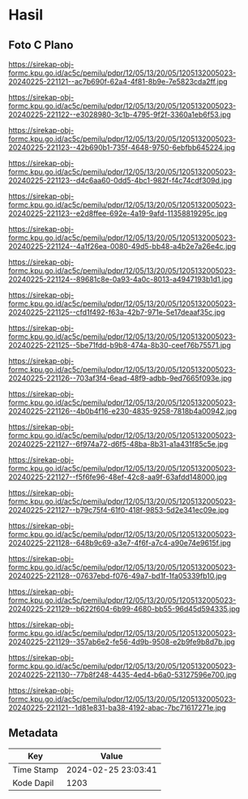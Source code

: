 # Hasil

## Foto C Plano

https://sirekap-obj-formc.kpu.go.id/ac5c/pemilu/pdpr/12/05/13/20/05/1205132005023-20240225-221121--ac7b690f-62a4-4f81-8b9e-7e5823cda2ff.jpg

https://sirekap-obj-formc.kpu.go.id/ac5c/pemilu/pdpr/12/05/13/20/05/1205132005023-20240225-221122--e3028980-3c1b-4795-9f2f-3360a1eb6f53.jpg

https://sirekap-obj-formc.kpu.go.id/ac5c/pemilu/pdpr/12/05/13/20/05/1205132005023-20240225-221123--42b690b1-735f-4648-9750-6ebfbb645224.jpg

https://sirekap-obj-formc.kpu.go.id/ac5c/pemilu/pdpr/12/05/13/20/05/1205132005023-20240225-221123--d4c6aa60-0dd5-4bc1-982f-f4c74cdf309d.jpg

https://sirekap-obj-formc.kpu.go.id/ac5c/pemilu/pdpr/12/05/13/20/05/1205132005023-20240225-221123--e2d8ffee-692e-4a19-9afd-11358819295c.jpg

https://sirekap-obj-formc.kpu.go.id/ac5c/pemilu/pdpr/12/05/13/20/05/1205132005023-20240225-221124--4a1f26ea-0080-49d5-bb48-a4b2e7a26e4c.jpg

https://sirekap-obj-formc.kpu.go.id/ac5c/pemilu/pdpr/12/05/13/20/05/1205132005023-20240225-221124--89681c8e-0a93-4a0c-8013-a4947193b1d1.jpg

https://sirekap-obj-formc.kpu.go.id/ac5c/pemilu/pdpr/12/05/13/20/05/1205132005023-20240225-221125--cfd1f492-f63a-42b7-971e-5e17deaaf35c.jpg

https://sirekap-obj-formc.kpu.go.id/ac5c/pemilu/pdpr/12/05/13/20/05/1205132005023-20240225-221125--5be71fdd-b9b8-474a-8b30-ceef76b75571.jpg

https://sirekap-obj-formc.kpu.go.id/ac5c/pemilu/pdpr/12/05/13/20/05/1205132005023-20240225-221126--703af3f4-6ead-48f9-adbb-9ed7665f093e.jpg

https://sirekap-obj-formc.kpu.go.id/ac5c/pemilu/pdpr/12/05/13/20/05/1205132005023-20240225-221126--4b0b4f16-e230-4835-9258-7818b4a00942.jpg

https://sirekap-obj-formc.kpu.go.id/ac5c/pemilu/pdpr/12/05/13/20/05/1205132005023-20240225-221127--6f974a72-d6f5-48ba-8b31-a1a431f85c5e.jpg

https://sirekap-obj-formc.kpu.go.id/ac5c/pemilu/pdpr/12/05/13/20/05/1205132005023-20240225-221127--f5f6fe96-48ef-42c8-aa9f-63afdd148000.jpg

https://sirekap-obj-formc.kpu.go.id/ac5c/pemilu/pdpr/12/05/13/20/05/1205132005023-20240225-221127--b79c75f4-61f0-418f-9853-5d2e341ec09e.jpg

https://sirekap-obj-formc.kpu.go.id/ac5c/pemilu/pdpr/12/05/13/20/05/1205132005023-20240225-221128--648b9c69-a3e7-4f6f-a7c4-a90e74e9615f.jpg

https://sirekap-obj-formc.kpu.go.id/ac5c/pemilu/pdpr/12/05/13/20/05/1205132005023-20240225-221128--07637ebd-f076-49a7-bd1f-1fa05339fb10.jpg

https://sirekap-obj-formc.kpu.go.id/ac5c/pemilu/pdpr/12/05/13/20/05/1205132005023-20240225-221129--b622f604-6b99-4680-bb55-96d45d594335.jpg

https://sirekap-obj-formc.kpu.go.id/ac5c/pemilu/pdpr/12/05/13/20/05/1205132005023-20240225-221129--357ab6e2-fe56-4d9b-9508-e2b9fe9b8d7b.jpg

https://sirekap-obj-formc.kpu.go.id/ac5c/pemilu/pdpr/12/05/13/20/05/1205132005023-20240225-221130--77b8f248-4435-4ed4-b6a0-53127596e700.jpg

https://sirekap-obj-formc.kpu.go.id/ac5c/pemilu/pdpr/12/05/13/20/05/1205132005023-20240225-221121--1d81e831-ba38-4192-abac-7bc71617271e.jpg


## Metadata

| Key        | Value               |
| ---------- | ------------------- |
| Time Stamp | 2024-02-25 23:03:41 |
| Kode Dapil | 1203                |



